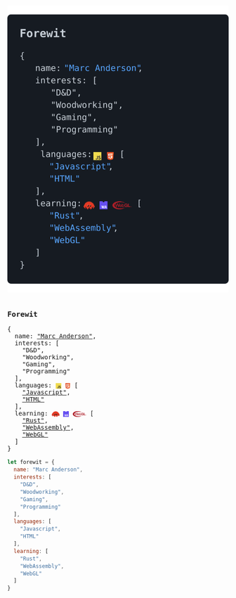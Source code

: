 <img src="rendered.svg">


<pre><h3>Forewit</h3>{
  name: <a href="#">"Marc Anderson"</a>,
  interests: [
    "D&D",
    "Woodworking",
    "Gaming",
    "Programming"
  ],
  languages: <img height="13" valign="middle" src="img/javascript.png" /> <img height="13"  valign="middle" src="img/html5.png" /> [
    <a href="#">"Javascript"</a>,
    <a href="#">"HTML"</a>
  ],
  learning: <img height="13" valign="middle" src="img/rust.png" /> <img height="13" valign="middle" src="img/webassembly.png" /> <img height="13" valign="middle" src="img/webgl.png" /> [
    <a href="#">"Rust"</a>,
    <a href="#">"WebAssembly"</a>,
    <a href="#">"WebGL"</a>
  ]
}
</pre>

```javascript
let forewit = {
  name: "Marc Anderson",
  interests: [
    "D&D",
    "Woodworking",
    "Gaming",
    "Programming"
  ],
  languages: [
    "Javascript",
    "HTML"
  ],
  learning: [
    "Rust",
    "WebAssembly",
    "WebGL"
  ]
}